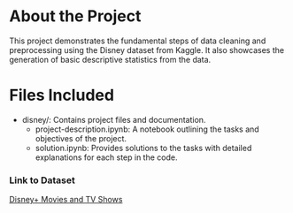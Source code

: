 # About the Project

This project demonstrates the fundamental steps of data cleaning and preprocessing using the Disney dataset from Kaggle. It also showcases the generation of basic descriptive statistics from the data.

# Files Included 
- disney/: Contains project files and documentation.
    - project-description.ipynb: A notebook outlining the tasks and objectives of the project.
    - solution.ipynb: Provides solutions to the tasks with detailed explanations for each step in the code.
 
### Link to Dataset
[Disney+ Movies and TV Shows](https://www.kaggle.com/datasets/shivamb/disney-movies-and-tv-shows)
